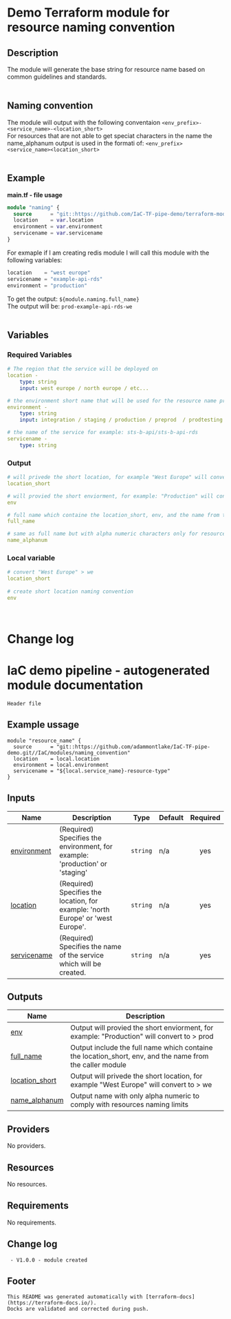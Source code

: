 # Demo Terraform module for resource naming convention

## Description
The module will generate the base string for resource name based on common guidelines and standards.  
<br />

## Naming convention 
The module will output with the following conventaion `<env_prefix>-<service_name>-<location_short>`  
For resources that are not able to get speciat characters in the name the name_alphanum output is used in the formati of:  `<env_prefix><service_name><location_short>`  
<br />

## Example
 **main.tf - file usage**  
 
```terraform
module "naming" {
  source      = "git::https://github.com/IaC-TF-pipe-demo/terraform-modules.git//general/naming"
  location    = var.location
  environment = var.environment
  servicename = var.servicename
}
```

For exmaple if I am creating redis module I will call this module with the following variables:  
```terraform
location    = "west europe"  
servicename = "example-api-rds"  
environment = "production"  
```
To get the output: `${module.naming.full_name}`  
The output will be: `prod-example-api-rds-we`  
<br />

## Variables
### Required Variables
```yaml
# The region that the service will be deployed on 
location -
    type: string
    input: west europe / north europe / etc... 

# the environment short name that will be used for the resource name prefix 
environment -
    type: string
    input: integration / staging / production / preprod  / prodtesting / pci

# the name of the service for example: sts-b-api/sts-b-api-rds
servicename -
    type: string
```

### Output
```yaml
# will privede the short location, for example "West Europe" will convert to > we
location_short

# will provied the short enviorment, for example: "Production" will convert to > prod
env

# full name which containe the location_short, env, and the name from the caller module
full_name

# same as full name but with alpha numeric characters only for resource compliance
name_alphanum
```
### Local variable 
```yaml
# convert "West Europe" > we
location_short 
  
# create short location naming convention  
env
```
<br />

# Change log

<!-- BEGIN_TF_DOCS -->
# IaC demo pipeline - autogenerated module documentation
```hcl
Header file
```
## Example ussage
```hcl
module "resource_name" {
  source      = "git::https://github.com/adammontlake/IaC-TF-pipe-demo.git//IaC/modules/naming_convention"
  location    = local.location
  environment = local.environment
  servicename = "${local.service_name}-resource-type"
}
```
## Inputs

| Name | Description | Type | Default | Required |
|------|-------------|------|---------|:--------:|
| <a name="input_environment"></a> [environment](#input\_environment) | (Required) Specifies the environment, for example: 'production' or 'staging' | `string` | n/a | yes |
| <a name="input_location"></a> [location](#input\_location) | (Required) Specifies the location, for example: 'north Europe' or 'west Europe'. | `string` | n/a | yes |
| <a name="input_servicename"></a> [servicename](#input\_servicename) | (Required) Specifies the name of the service which will be created. | `string` | n/a | yes |

## Outputs

| Name | Description |
|------|-------------|
| <a name="output_env"></a> [env](#output\_env) | Output will provied the short enviorment, for example: "Production" will convert to > prod |
| <a name="output_full_name"></a> [full\_name](#output\_full\_name) | Output include the full name which containe the location\_short, env, and the name from the caller module |
| <a name="output_location_short"></a> [location\_short](#output\_location\_short) | Output will privede the short location, for example "West Europe" will convert to > we |
| <a name="output_name_alphanum"></a> [name\_alphanum](#output\_name\_alphanum) | Output name with only alpha numeric to comply with resources naming limits |

## Providers

No providers.

## Resources

No resources.

## Requirements

No requirements.

## Change log
```hcl
 - V1.0.0 - module created
```
## Footer
```hcl
This README was generated automatically with [terraform-docs](https://terraform-docs.io/).
Docks are validated and corrected during push.
```
<!-- END_TF_DOCS -->